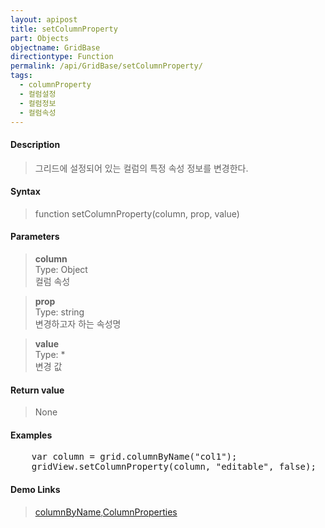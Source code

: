 ```yaml
---
layout: apipost
title: setColumnProperty
part: Objects
objectname: GridBase
directiontype: Function
permalink: /api/GridBase/setColumnProperty/
tags:
  - columnProperty
  - 컬럼설정
  - 컬럼정보
  - 컬럼속성
---
```



#### Description

> 그리드에 설정되어 있는 컬럼의 특정 속성 정보를 변경한다.

#### Syntax

> function setColumnProperty(column, prop, value)

#### Parameters

> **column**  
> Type: Object  
> 컬럼 속성   

> **prop**  
> Type: string  
> 변경하고자 하는 속성명  

> **value**  
> Type: *  
> 변경 값  

#### Return value

> None

#### Examples 

<pre class="prettyprint">
    var column = grid.columnByName("col1");
    gridView.setColumnProperty(column, "editable", false);
</pre>

#### Demo Links
> [columnByName](/api/GridBase/columnByName),[ColumnProperties](http://demo.realgrid.com/Demo/ColumnProperties)